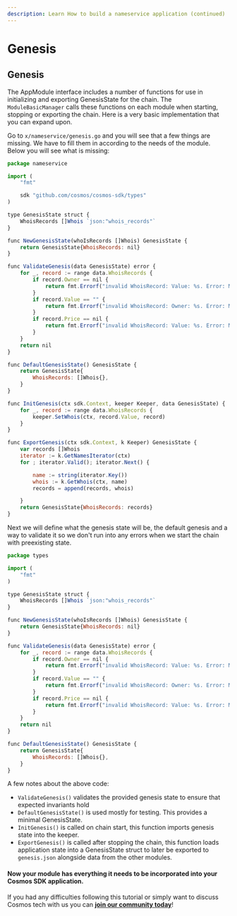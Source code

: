 ```yaml
---
description: Learn How to build a nameservice application (continued)
---
```


# Genesis

## Genesis <a id="genesis"></a>

The AppModule interface includes a number of functions for use in initializing and exporting GenesisState for the chain. The `ModuleBasicManager` calls these functions on each module when starting, stopping or exporting the chain. Here is a very basic implementation that you can expand upon.

Go to `x/nameservice/genesis.go` and you will see that a few things are missing. We have to fill them in according to the needs of the module. Below you will see what is missing:

```javascript
package nameservice

import (
	"fmt"

	sdk "github.com/cosmos/cosmos-sdk/types"
)

type GenesisState struct {
	WhoisRecords []Whois `json:"whois_records"`
}

func NewGenesisState(whoIsRecords []Whois) GenesisState {
	return GenesisState{WhoisRecords: nil}
}

func ValidateGenesis(data GenesisState) error {
	for _, record := range data.WhoisRecords {
		if record.Owner == nil {
			return fmt.Errorf("invalid WhoisRecord: Value: %s. Error: Missing Owner", record.Value)
		}
		if record.Value == "" {
			return fmt.Errorf("invalid WhoisRecord: Owner: %s. Error: Missing Value", record.Owner)
		}
		if record.Price == nil {
			return fmt.Errorf("invalid WhoisRecord: Value: %s. Error: Missing Price", record.Value)
		}
	}
	return nil
}

func DefaultGenesisState() GenesisState {
	return GenesisState{
		WhoisRecords: []Whois{},
	}
}

func InitGenesis(ctx sdk.Context, keeper Keeper, data GenesisState) {
	for _, record := range data.WhoisRecords {
		keeper.SetWhois(ctx, record.Value, record)
	}
}

func ExportGenesis(ctx sdk.Context, k Keeper) GenesisState {
	var records []Whois
	iterator := k.GetNamesIterator(ctx)
	for ; iterator.Valid(); iterator.Next() {

		name := string(iterator.Key())
		whois := k.GetWhois(ctx, name)
		records = append(records, whois)

	}
	return GenesisState{WhoisRecords: records}
}
```

Next we will define what the genesis state will be, the default genesis and a way to validate it so we don't run into any errors when we start the chain with preexisting state.

```javascript
package types

import (
	"fmt"
)

type GenesisState struct {
	WhoisRecords []Whois `json:"whois_records"`
}

func NewGenesisState(whoIsRecords []Whois) GenesisState {
	return GenesisState{WhoisRecords: nil}
}

func ValidateGenesis(data GenesisState) error {
	for _, record := range data.WhoisRecords {
		if record.Owner == nil {
			return fmt.Errorf("invalid WhoisRecord: Value: %s. Error: Missing Owner", record.Value)
		}
		if record.Value == "" {
			return fmt.Errorf("invalid WhoisRecord: Owner: %s. Error: Missing Value", record.Owner)
		}
		if record.Price == nil {
			return fmt.Errorf("invalid WhoisRecord: Value: %s. Error: Missing Price", record.Value)
		}
	}
	return nil
}

func DefaultGenesisState() GenesisState {
	return GenesisState{
		WhoisRecords: []Whois{},
	}
}
```

A few notes about the above code:

* `ValidateGenesis()` validates the provided genesis state to ensure that expected invariants hold
* `DefaultGenesisState()` is used mostly for testing. This provides a minimal GenesisState.
* `InitGenesis()` is called on chain start, this function imports genesis state into the keeper.
* `ExportGenesis()` is called after stopping the chain, this function loads application state into a GenesisState struct to later be exported to `genesis.json` alongside data from the other modules.

#### Now your module has everything it needs to be incorporated into your Cosmos SDK application. <a id="now-your-module-has-everything-it-needs-to-be-incorporated-into-your-cosmos-sdk-application"></a>

If you had any difficulties following this tutorial or simply want to discuss Cosmos tech with us you can [**join our community today**](https://discord.gg/fszyM7K)!

